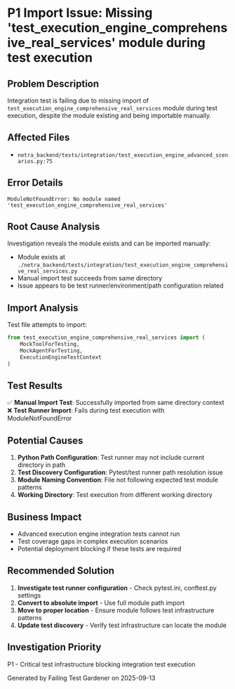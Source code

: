 # P1 Import Issue: Missing 'test_execution_engine_comprehensive_real_services' module during test execution

## Problem Description
Integration test is failing due to missing import of `test_execution_engine_comprehensive_real_services` module during test execution, despite the module existing and being importable manually.

## Affected Files
- `netra_backend/tests/integration/test_execution_engine_advanced_scenarios.py:75`

## Error Details
```
ModuleNotFoundError: No module named 'test_execution_engine_comprehensive_real_services'
```

## Root Cause Analysis
Investigation reveals the module exists and can be imported manually:
- Module exists at `./netra_backend/tests/integration/test_execution_engine_comprehensive_real_services.py`
- Manual import test succeeds from same directory
- Issue appears to be test runner/environment/path configuration related

## Import Analysis
Test file attempts to import:
```python
from test_execution_engine_comprehensive_real_services import (
    MockToolForTesting,
    MockAgentForTesting,
    ExecutionEngineTestContext
)
```

## Test Results
✅ **Manual Import Test**: Successfully imported from same directory context
❌ **Test Runner Import**: Fails during test execution with ModuleNotFoundError

## Potential Causes
1. **Python Path Configuration**: Test runner may not include current directory in path
2. **Test Discovery Configuration**: Pytest/test runner path resolution issue
3. **Module Naming Convention**: File not following expected test module patterns
4. **Working Directory**: Test execution from different working directory

## Business Impact
- Advanced execution engine integration tests cannot run
- Test coverage gaps in complex execution scenarios
- Potential deployment blocking if these tests are required

## Recommended Solution
1. **Investigate test runner configuration** - Check pytest.ini, conftest.py settings
2. **Convert to absolute import** - Use full module path import
3. **Move to proper location** - Ensure module follows test infrastructure patterns
4. **Update test discovery** - Verify test infrastructure can locate the module

## Investigation Priority
P1 - Critical test infrastructure blocking integration test execution

Generated by Failing Test Gardener on 2025-09-13